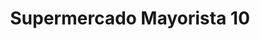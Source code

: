 ---
title: "Supermercado Mayorista 10"
url: /san-bernardo/supermercado-mayorista-10/
shop: supermercado
---